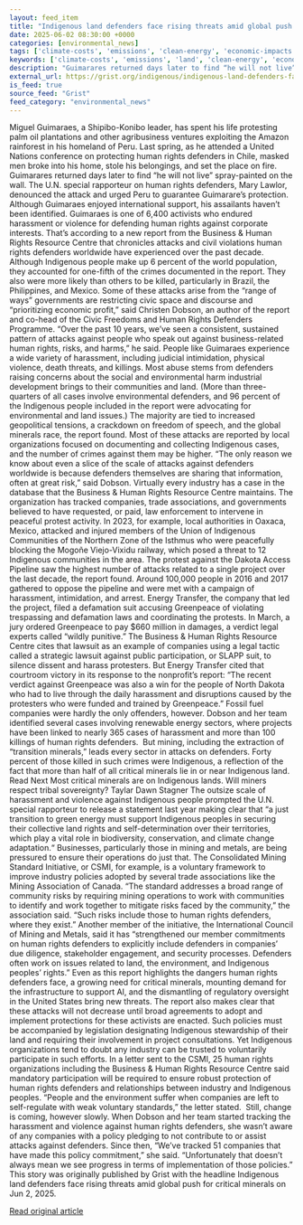 ```yaml
---
layout: feed_item
title: "Indigenous land defenders face rising threats amid global push for critical minerals"
date: 2025-06-02 08:30:00 +0000
categories: [environmental_news]
tags: ['climate-costs', 'emissions', 'clean-energy', 'economic-impacts', 'amazon', 'renewable-energy', 'year-2023', 'fossil-fuels', 'rainforest']
keywords: ['climate-costs', 'emissions', 'land', 'clean-energy', 'economic-impacts', 'defenders', 'amazon', 'indigenous']
description: "Guimarares returned days later to find “he will not live” spray-painted on the wall"
external_url: https://grist.org/indigenous/indigenous-land-defenders-face-rising-threats-amid-global-push-for-critical-minerals/
is_feed: true
source_feed: "Grist"
feed_category: "environmental_news"
---
```


Miguel Guimaraes, a Shipibo-Konibo leader, has spent his life protesting palm oil plantations and other agribusiness ventures exploiting the Amazon rainforest in his homeland of Peru. Last spring, as he attended a United Nations conference on protecting human rights defenders in Chile, masked men broke into his home, stole his belongings, and set the place on fire. Guimarares returned days later to find “he will not live” spray-painted on the wall. The U.N. special rapporteur on human rights defenders, Mary Lawlor, denounced the attack and urged Peru to guarantee Guimarare’s protection. Although Guimaraes enjoyed international support, his assailants haven’t been identified. Guimaraes is one of 6,400 activists who endured harassment or violence for defending human rights against corporate interests. That’s according to a new report from the Business &amp; Human Rights Resource Centre that chronicles attacks and civil violations human rights defenders worldwide have experienced over the past decade. Although Indigenous people make up 6 percent of the world population, they accounted for one-fifth of the crimes documented in the report. They also were more likely than others to be killed, particularly in Brazil, the Philippines, and Mexico. Some of these attacks arise from the “range of ways” governments are restricting civic space and discourse and “prioritizing economic profit,” said Christen Dobson, an author of the report and co-head of the Civic Freedoms and Human Rights Defenders Programme. “Over the past 10 years, we’ve seen a consistent, sustained pattern of attacks against people who speak out against business-related human rights, risks, and harms,” he said. People like Guimaraes experience a wide variety of harassment, including judicial intimidation, physical violence, death threats, and killings. Most abuse stems from defenders raising concerns about the social and environmental harm industrial development brings to their communities and land. (More than three-quarters of all cases involve environmental defenders, and 96 percent of the Indigenous people included in the report were advocating for environmental and land issues.) The majority are tied to increased geopolitical tensions, a crackdown on freedom of speech, and the global minerals race, the report found. Most of these attacks are reported by local organizations focused on documenting and collecting Indigenous cases, and the number of crimes against them may be higher. “The only reason we know about even a slice of the scale of attacks against defenders worldwide is because defenders themselves are sharing that information, often at great risk,” said Dobson. Virtually every industry has a case in the database that the Business &amp; Human Rights Resource Centre maintains. The organization has tracked companies, trade associations, and governments believed to have requested, or paid, law enforcement to intervene in peaceful protest activity. In 2023, for example, local authorities in Oaxaca, Mexico, attacked and injured members of the Union of Indigenous Communities of the Northern Zone of the Isthmus who were peacefully blocking the Mogoñe Viejo-Vixidu railway, which posed a threat to 12 Indigenous communities in the area. The protest against the Dakota Access Pipeline saw the highest number of attacks related to a single project over the last decade, the report found. Around 100,000 people in 2016 and 2017 gathered to oppose the pipeline and were met with a campaign of harassment, intimidation, and arrest. Energy Transfer, the company that led the project, filed a defamation suit accusing Greenpeace of violating trespassing and defamation laws and coordinating the protests. In March, a jury ordered Greenpeace to pay $660 million in damages, a verdict legal experts called “wildly punitive.” The Business &amp; Human Rights Resource Centre cites that lawsuit as an example of companies using a legal tactic called a strategic lawsuit against public participation, or SLAPP suit, to silence dissent and harass protesters. But Energy Transfer cited that courtroom victory in its response to the nonprofit’s report: “The recent verdict against Greenpeace was also a win for the people of North Dakota who had to live through the daily harassment and disruptions caused by the protesters who were funded and trained by Greenpeace.” Fossil fuel companies were hardly the only offenders, however. Dobson and her team identified several cases involving renewable energy sectors, where projects have been linked to nearly 365 cases of harassment and more than 100 killings of human rights defenders.&nbsp; But mining, including the extraction of “transition minerals,” leads every sector in attacks on defenders. Forty percent of those killed in such crimes were Indigenous, a reflection of the fact that more than half of all critical minerals lie in or near Indigenous land. Read Next Most critical minerals are on Indigenous lands. Will miners respect tribal sovereignty? Taylar Dawn Stagner The outsize scale of harassment and violence against Indigenous people prompted the U.N. special rapporteur to release a statement last year making clear that “a just transition to green energy must support Indigenous peoples in securing their collective land rights and self-determination over their territories, which play a vital role in biodiversity, conservation, and climate change adaptation.“ Businesses, particularly those in mining and metals, are being pressured to ensure their operations do just that. The Consolidated Mining Standard Initiative, or CSMI, for example, is a voluntary framework to improve industry policies adopted by several trade associations like the Mining Association of Canada. “The standard addresses a broad range of community risks by requiring mining operations to work with communities to identify and work together to mitigate risks faced by the community,” the association said. “Such risks include those to human rights defenders, where they exist.” Another member of the initiative, the International Council of Mining and Metals, said it has “strengthened our member commitments on human rights defenders to explicitly include defenders in companies’ due diligence, stakeholder engagement, and security processes. Defenders often work on issues related to land, the environment, and Indigenous peoples’ rights.” Even as this report highlights the dangers human rights defenders face, a growing need for critical minerals, mounting demand for the infrastructure to support AI, and the dismantling of regulatory oversight in the United States bring new threats. The report also makes clear that these attacks will not decrease until broad agreements to adopt and implement protections for these activists are enacted. Such policies must be accompanied by legislation designating Indigenous stewardship of their land and requiring their involvement in project consultations. Yet Indigenous organizations tend to doubt any industry can be trusted to voluntarily participate in such efforts. In a letter sent to the CSMI, 25 human rights organizations including the Business &amp; Human Rights Resource Centre said mandatory participation will be required to ensure robust protection of human rights defenders and relationships between industry and Indigenous peoples. “People and the environment suffer when companies are left to self-regulate with weak voluntary standards,” the letter stated.&nbsp; Still, change is coming, however slowly. When Dobson and her team started tracking the harassment and violence against human rights defenders, she wasn’t aware of any companies with a policy pledging to not contribute to or assist attacks against defenders. Since then, “We’ve tracked 51 companies that have made this policy commitment,” she said. “Unfortunately that doesn’t always mean we see progress in terms of implementation of those policies.” This story was originally published by Grist with the headline Indigenous land defenders face rising threats amid global push for critical minerals on Jun 2, 2025.

[Read original article](https://grist.org/indigenous/indigenous-land-defenders-face-rising-threats-amid-global-push-for-critical-minerals/)
